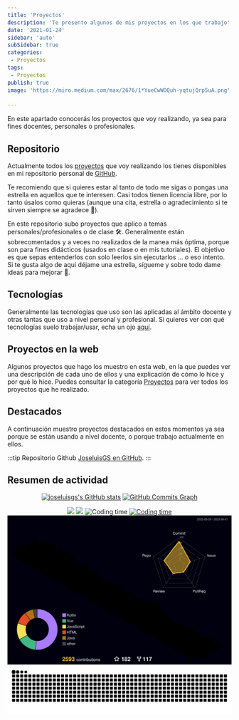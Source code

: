 ```yaml
---
title: 'Proyectos'
description: 'Te presento algunos de mis proyectos en los que trabajo'
date: '2021-01-24'
sidebar: 'auto'
subSidebar: true
categories:
 - Proyectos
tags:
 - Proyectos
publish: true
image: 'https://miro.medium.com/max/2676/1*YueCwWOQuh-yqtujQrp5uA.png'

---
```

En este apartado conocerás los proyectos que voy realizando, ya sea para fines docentes, personales o profesionales.

<!-- more -->

## Repositorio
Actualmente todos los [proyectos](../../categories/Proyectos/) que voy realizando los tienes disponibles en mi repositorio personal de <i class="iconfont reco-github"></i> [GitHub](https://github.com/joseluisgs). 

Te recomiendo que si quieres estar al tanto de todo me sigas o pongas una estrella en aquellos que te interesen. Casi todos tienen licencia libre, por lo tanto úsalos como quieras (aunque una cita, estrella o agradecimiento si te sirven siempre se agradece 🙂). 

En este repositorio subo proyectos que aplico a temas personales/profesionales o de clase 🛠. Generalmente están sobrecomentados y a veces no realizados de la manea más óptima, porque son para fines didácticos (usados en clase o en mis tutoriales). El objetivo es que sepas entenderlos con solo leerlos sin ejecutarlos ... o eso intento. Si te gusta algo de aquí déjame una estrella, sígueme y sobre todo dame ideas para mejorar 💪.

## Tecnologías
Generalmente las tecnologías que uso son las aplicadas al ámbito docente y otras tantas que uso a nivel personal y profesional. Si quieres ver con qué tecnologías suelo trabajar/usar, echa un ojo [aquí](../info/personal/tecnologias.md).

## Proyectos en la web
Algunos proyectos que hago los muestro en esta web, en la que puedes ver una descripción de cada uno de ellos y una explicación de cómo lo hice y por qué lo hice. Puedes consultar la categoría [Proyectos](../../categories/Proyectos/) para ver todos los proyectos que he realizado.


## Destacados
A continuación muestro proyectos destacados en estos momentos ya sea porque se están usando a nivel docente, o porque trabajo actualmente en ellos.

:::tip Repositorio Github
<i class="iconfont reco-github"></i> [JoseluisGS en GitHub](https://github.com/joseluisgs).
:::

<ReposPinned/>


## Resumen de actividad

<p align="center">
  <a href="https://github-readme-stats.vercel.app/api?username=joseluisgs&show_icons=true&theme=github_dark"><img loading="lazy" src="https://github-readme-stats.vercel.app/api?username=joseluisgs&show_icons=true&hide=&count_private=true&title_color=0891b2&text_color=ffffff&icon_color=0891b2&bg_color=27272a&hide_border=true&show_icons=true" alt="joseluisgs's GitHub stats" height="150"/></a>
<a href="https://github-readme-activity-graph.cyclic.app/graph?username=joseluisgs&theme=react-dark"><img loading="lazy" src="https://github-readme-activity-graph.cyclic.app/graph?username=joseluisgs&bg_color=27272a&color=ffffff&line=0891b2&point=ffffff&area_color=27272a&area=true&hide_border=true&custom_title=JoseLuisGS%20GitHub%20Commits%20Graph" alt="GitHub Commits Graph" height="150"/></a>
</p>

<p align="center">
<img src="https://wakatime.com/share/@joseluisgs/45920ff5-102f-4c99-98bf-66020c1985e2.svg" height= 300></img>
<img src="https://wakatime.com/share/@joseluisgs/58cd2496-6b0d-426d-bc34-add12de917ad.svg" height= 300></img>
<img src="https://wakatime.com/share/@joseluisgs/7e64efc7-8b7e-482a-aa05-fa6341ee13e1.svg" alt="Coding time" />
<a href="https://wakatime.com/@32eb50dd-eea7-4883-8349-298accb92677"><img src="https://wakatime.com/badge/user/32eb50dd-eea7-4883-8349-298accb92677.svg" alt="Coding time" /></a>
<img src="https://raw.githubusercontent.com/joseluisgs/joseluisgs/master/profile-3d-contrib/profile-night-rainbow.svg" alt="Coding time" />
<img src="https://raw.githubusercontent.com/joseluisgs/joseluisgs/output/github-contribution-grid-snake.svg" alt="Coding time" />
 </p>


 